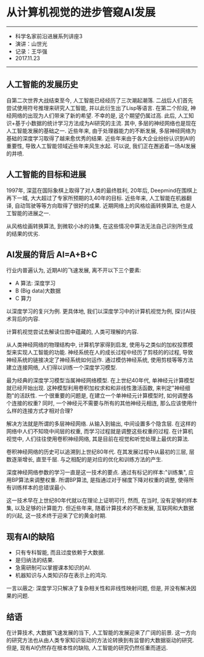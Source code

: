 # 从计算机视觉的进步管窥AI发展

***

* 科学名家前沿进展系列讲座3
* 演讲：山世光
* 记录：王华强
* 2017.11.23

***

## 人工智能的发展历史

自第二次世界大战结束至今, 人工智能已经经历了三次潮起潮落. 二战后人们首先尝试使用符号推理来研究人工智能, 并以此衍生出了Lisp等语言. 在第二个阶段, 神经网络的出现为人们带来了新的希望. 不幸的是, 这个期望仍属过高. 此后, 人工知识+基于小数据的统计学习方法成为AI研究的主流. 其中, 多层的神经网络也是现在人工智能发展的基础之一. 近些年来, 由于处理器能力的不断发展, 多层神经网络为基础的深度学习取得了越来愈优秀的结果. 近些年来由于各大企业纷纷认识到AI的重要性, 导致人工智能领域近些年来风生水起. 可以说, 我们正在邂逅着一场AI发展的井喷.

## 人工智能的目标和进展

1997年, 深蓝在国际象棋上取得了对人类的最终胜利, 20年后, Deepmind在围棋上再下一城, 大大超过了专家所预期的3,40年的目标. 近些年来, 人工智能在机器翻译, 自动驾驶等等方向取得了很好的成果. 近期网络上的风格绘画转换算法, 也是人工智能的进展之一.

从风格绘画转换算法, 到微软小冰的诗集, 在这些情况中算法无法自己识别所生成的结果的优劣. 

## AI发展的背后 AI=A+B+C

行业内普遍认为, 近期AI的飞速发展, 离不开以下三个要素:

* A 算法: 深度学习
* B (Big data)大数据
* C 算力

以深度学习的复兴为例. 更具体地, 我们以深度学习中的计算机视觉为例, 探讨AI技术背后的内容. 

计算机视觉尝试去解读位图中蕴藏的, 人类可理解的内容. 

从人类神经网络的物理结构中, 计算机学家得到启发, 使用与之类似的加权投票模型来实现人工智能的功能. 神经系统在人的成长过程中经历了剪枝的的过程, 导致神经系统的链接决定了神经系统如何运作. 通过模仿神经系统, 使用剪枝等等方法建立连接网络, 人们得以训练一个深度学习模型.

最为经典的深度学习模型当属神经网络模型. 在上世纪40年代, 单神经元计算模型就已经开始出现. 这种模型利用卷积加权求和和非线性激活函数, 来判定"神经细胞"的活跃性. 一个很重要的问题是, 在建立一个单神经元计算模型时, 如何调整各个连接的权重? 同时, 一个神经元不需要与所有的其他神经元相连, 那么应该使用什么样的连接方式才相对合理?

解决方法就是所谓的多层神经网络. 从输入到输出, 中间设置多个隐含层. 在这样的网络中人们不知晓中间层的权重, 而学习过程就是调整这些权重的过程. 在计算机视觉中, 人们往往使用卷积神经网络, 其是目前在视觉和听觉处理上最优的算法.

卷积神经网络的历史可以追溯到上世纪80年代. 在其发展过程中从最初的三层, 层数逐渐增长, 直至千层. 与之相配的是对应的优化和训练方法的产生. 

深度神经网络参数的学习一直是这一技术的要点. 通过有标记的样本:"训练集", 应用BP算法来调整权重. 所谓BP算法, 是指通过对于梯度下降对权重的调整, 使得所有训练样本的总错误最小.

这一技术早在上世纪80年代就以在理论上证明可行, 然而, 在当时, 没有足够的样本集, 以及足够的计算能力. 但近些年来, 随着计算技术的不断发展, 互联网和大数据的兴起, 这一技术终于迎来了它的黄金时期.

## 现有AI的缺陷

* 只有专科智能, 而且过度依赖于大数据.
* 是归纳法的结果.
* 急需研制可以掌握课本知识的AI.
* 机器知识与人类知识存在表示上的鸿沟.

一言以蔽之: 深度学习只解决了复杂相关性和非线性映射问题, 但是, 并没有解决因果的问题.

## 结语

在计算技术, 大数据飞速发展的当下, 人工智能的发展迎来了广阔的前景. 这一方向的研究方法也从由人类专家知识驱动的方法论转换到有监督的大数据驱动的研究. 但是, 现有AI仍然存在根本性的缺陷, 人工智能的研究仍然任重而道远.